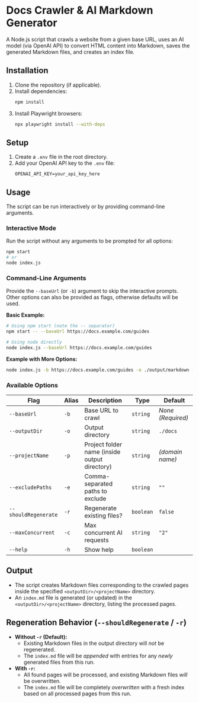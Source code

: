# Docs Crawler & AI Markdown Generator

A Node.js script that crawls a website from a given base URL, uses an AI model (via OpenAI API) to convert HTML content into Markdown, saves the generated Markdown files, and creates an index file.

## Installation

1.  Clone the repository (if applicable).
2.  Install dependencies:
    ```bash
    npm install
    ```
3.  Install Playwright browsers:
    ```bash
    npx playwright install --with-deps
    ```

## Setup

1.  Create a `.env` file in the root directory.
2.  Add your OpenAI API key to the `.env` file:
    ```
    OPENAI_API_KEY=your_api_key_here
    ```

## Usage

The script can be run interactively or by providing command-line arguments.

### Interactive Mode

Run the script without any arguments to be prompted for all options:

```bash
npm start
# or
node index.js
```

### Command-Line Arguments

Provide the `--baseUrl` (or `-b`) argument to skip the interactive prompts. Other options can also be provided as flags, otherwise defaults will be used.

**Basic Example:**

```bash
# Using npm start (note the -- separator)
npm start -- --baseUrl https://docs.example.com/guides

# Using node directly
node index.js --baseUrl https://docs.example.com/guides
```

**Example with More Options:**

```bash
node index.js -b https://docs.example.com/guides -o ./output/markdown -p example-project -e /api,/admin -r -c 5 
```

### Available Options

| Flag           | Alias | Description                                    | Type      | Default            |
| -------------- | ----- | ---------------------------------------------- | --------- | ------------------ |
| `--baseUrl`    | `-b`  | Base URL to crawl                              | `string`  | _None (Required)_  |
| `--outputDir`  | `-o`  | Output directory                               | `string`  | `./docs`           |
| `--projectName`| `-p`  | Project folder name (inside output directory)  | `string`  | _(domain name)_    |
| `--excludePaths`| `-e`  | Comma-separated paths to exclude             | `string`  | `""`               |
| `--shouldRegenerate`| `-r`  | Regenerate existing files?                   | `boolean` | `false`            |
| `--maxConcurrent`| `-c`  | Max concurrent AI requests                   | `string`  | `"2"`              |
| `--help`       | `-h`  | Show help                                      | `boolean` |                    |

## Output

-   The script creates Markdown files corresponding to the crawled pages inside the specified `<outputDir>/<projectName>` directory.
-   An `index.md` file is generated (or updated) in the `<outputDir>/<projectName>` directory, listing the processed pages.

## Regeneration Behavior (`--shouldRegenerate` / `-r`)

-   **Without `-r` (Default):** 
    -   Existing Markdown files in the output directory will *not* be regenerated.
    -   The `index.md` file will be *appended* with entries for any *newly* generated files from this run.
-   **With `-r`:**
    -   All found pages will be processed, and existing Markdown files *will* be overwritten.
    -   The `index.md` file will be completely *overwritten* with a fresh index based on all processed pages from this run.
